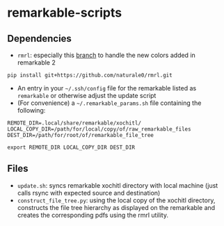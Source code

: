 # remarkable-scripts

## Dependencies

- `rmrl`: especially this [branch](https://github.com/naturale0/rmrl) to handle
the new colors added in remarkable 2
```
pip install git+https://github.com/naturale0/rmrl.git
```
- An entry in your `~/.ssh/config` file for the remarkable listed as `remarkable`
or otherwise adjust the update script
- (For convenience) a `~/.remarkable_params.sh` file containing the following:

```
REMOTE_DIR=.local/share/remarkable/xochitl/
LOCAL_COPY_DIR=/path/for/local/copy/of/raw_remarkable_files
DEST_DIR=/path/for/root/of/remarkable_file_tree

export REMOTE_DIR LOCAL_COPY_DIR DEST_DIR
```

## Files

- `update.sh`: syncs remarkable xochitl directory with local machine (just calls
rsync with expected source and destination)
- `construct_file_tree.py`: using the local copy of the xochitl directory,
constructs the file tree hierarchy as displayed on the remarkable and
creates the corresponding pdfs using the rmrl utility. 

